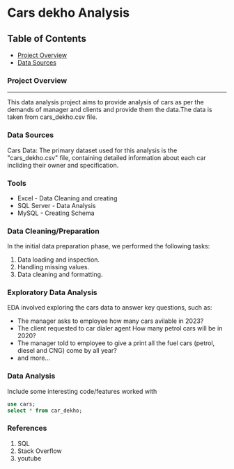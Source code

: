 # Cars dekho Analysis

## Table of Contents

- [Project Overview](#project-overview)
- [Data Sources](#data-sources)


### Project Overview
---

This data analysis project aims to provide analysis of cars as per the demands of manager and clients and provide them the data.The data is taken from cars_dekho.csv file.



### Data Sources

Cars Data: The primary dataset used for this analysis is the "cars_dekho.csv" file, containing detailed information about each car incliding their owner and specification.

### Tools

- Excel - Data Cleaning and creating
- SQL Server - Data Analysis
- MySQL - Creating Schema


### Data Cleaning/Preparation

In the initial data preparation phase, we performed the following tasks:
1. Data loading and inspection.
2. Handling missing values.
3. Data cleaning and formatting.

### Exploratory Data Analysis

EDA involved exploring the cars data to answer key questions, such as:

- The manager asks to employee how many cars avilable in 2023?
- The client requested to car dialer agent How many petrol cars will be in 2020?
- The manager told to employee to give a print all the fuel cars (petrol, diesel and CNG) come by all year?
- and more...

### Data Analysis

Include some interesting code/features worked with

```sql
use cars;
select * from car_dekho;
```


### References

1. SQL
2. Stack Overflow
3. youtube
